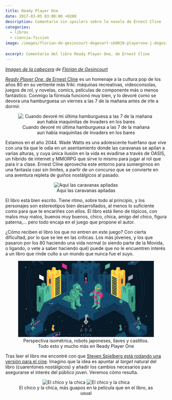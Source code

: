 ```yaml
---
title: Ready Player One
date: 2017-03-05 03:00:00 +0200
description: Comentario sin spoilers sobre la novela de Ernest Cline
categories:
  - libros
  - ciencia-ficcion
image: /images/florian-de-gesincourt-degesart-sk0010-playerone-j-deges1500.jpg

excerpt: Comentario del libro Ready Player One, de Ernest Cline
---
```

_[Imagen de la cabecera](https://www.artstation.com/artwork/bg49G) de [Florian de Gesincourt](https://www.artstation.com/artist/degesart)_

[*Ready Player One*, de Ernest Cline](https://www.amazon.es/Ready-player-one-Grandes-novelas/dp/8466649174/) es un homenaje a la cultura pop de los años 80 en su vertiente más friki: máquinas recreativas, videoconsolas, juegos de rol, y novelas, comics, películas de componente más o menos fantástico. Conmigo la fórmula funcionó muy bien, y lo devoré como se devora una hamburguesa un viernes a las 7 de la mañana antes de irte a dormir. 

<div style="text-align:center">
    <figure>
        <img style="width:400px" alt="Cuando devoré mi última hamburguesa a las 7 de la mañana aun había maquinitas de Invaders en los bares" src="https://images-na.ssl-images-amazon.com/images/I/71teOCvL2TL.jpg" />  
        <figcaption>Cuando devoré mi última hamburguesa a las 7 de la mañana aun había maquinitas de Invaders en los bares</figcaption>
    </figure>
</div>

Estamos en el año 2044. Wade Watts es una adolescente huérfano que vive con una tía que le odia en un asentamiento donde las caravanas se apilan a varias alturas, y cuya única ilusión en la vida es evadirse a través de OASIS, un híbrido de internet y MMORPG que sirve lo mismo para jugar al rol que para ir a clase. Ernest Cline aprovecha este entorno para sumergirnos en una fantasía casi sin límites, a partir de un concurso que se convierte en una aventura repleta de guiños nostálgicos al pasado.

<div style="text-align:center">
    <figure>
        <img style="width:400px" alt="Aquí las caravanas apiladas" src="http://t2.gstatic.com/images?q=tbn:ANd9GcQWpxNZupWTxKEoVaD-U0C_wC7cIkfUFtRRj12M4an8tl1rwj9p" />  
        <figcaption>Aquí las caravanas apiladas</figcaption>
    </figure>
</div>

El libro está bien escrito. Tiene ritmo, sobre todo al principio, y los personajes son estereotipos bien desarrollados, al menos lo suficiente como para que te encariñes con ellos. El libro está lleno de tópicos, con malos muy malos, buenos muy buenos, chico, chica, amigo del chico, figura paterna,... pero todo encaja en el juego que propone el autor.

¿Cómo reciben el libro los que no entren en este juego? Con cierta dificultad, por lo que se lee en las críticas. Los más jóvenes, y los que pasaron por los 80 haciendo una vida normal (o siendo parte de la Movida, o ligando, o vete a saber haciendo qué) puede que no le encuentren interés a un libro que rinde culto a un mundo que nunca fue el suyo.

<div style="text-align:center">
    <figure>
        <img alt="Perspectiva isométrica, robots japoneses, llaves y castillos. Todo esto y mucho más en Ready Player One" src="/images/rpo.jpg" />  
        <figcaption>Perspectiva isométrica, robots japoneses, llaves y castillos. Todo esto y mucho más en Ready Player One</figcaption>
    </figure>
</div>

Tras leer el libro me encontré con que [Steven Spielberg está rodando una versión para el cine](https://es.wikipedia.org/wiki/Ready_Player_One_(pel%C3%ADcula)). Imagino que la idea es apuntar al _target_ natural del libro (cuarentones nostálgicos) y añadir los cambios necesarios para asegurarse el interés del público joven. Veremos cómo resulta.

<div style="text-align:center">
    <figure>
        <img alt="El chico y la chica" src="https://images-na.ssl-images-amazon.com/images/M/MV5BMTY1NDA5MTY0M15BMl5BanBnXkFtZTgwMzA3MDExOTE@._V1_UY317_CR14,0,214,317_AL_.jpg" />  
        <img alt="El chico y la chica" src="https://s-media-cache-ak0.pinimg.com/236x/38/14/30/3814303a211c6f94afbd4d977e0ff803.jpg" />  
        <figcaption>El chico y la chica, más guapos en la película que en el libro, as usual</figcaption>
    </figure>
</div>
